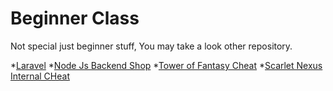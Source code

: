 # Beginner Class

Not special just beginner stuff, You may take a look other repository.

*[Laravel](https://github.com/skript023/Portofolio)
*[Node Js Backend Shop](https://github.com/skript023/Backend-Shop)
*[Tower of Fantasy Cheat](https://github.com/skript023/Tower-of-Fantasy)
*[Scarlet Nexus Internal CHeat](https://github.com/skript023/Scarlet-Nexus-Internal)